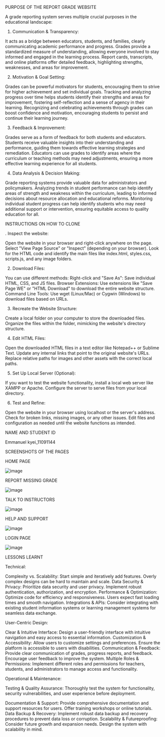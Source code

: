 PURPOSE OF THE REPORT GRADE WEBSITE







A grade reporting system serves multiple crucial purposes in the educational landscape:

1. Communication & Transparency:

It acts as a bridge between educators, students, and families, clearly communicating academic performance and progress.
Grades provide a standardized measure of understanding, allowing everyone involved to stay informed and engaged in the learning process.
Report cards, transcripts, and online platforms offer detailed feedback, highlighting strengths, weaknesses, and areas for improvement.





2. Motivation & Goal Setting:

Grades can be powerful motivators for students, encouraging them to strive for higher achievement and set individual goals.
Tracking and analyzing progress over time helps students identify their strengths and areas for improvement, fostering self-reflection and a sense of agency in their learning.
Recognizing and celebrating achievements through grades can boost confidence and motivation, encouraging students to persist and continue their learning journey.





3. Feedback & Improvement:

Grades serve as a form of feedback for both students and educators.
Students receive valuable insights into their understanding and performance, guiding them towards effective learning strategies and remediation.
Educators can use grades to identify areas where the curriculum or teaching methods may need adjustments, ensuring a more effective learning experience for all students.





4. Data Analysis & Decision Making:

Grade reporting systems provide valuable data for administrators and policymakers.
Analyzing trends in student performance can help identify areas of strength and weakness within the curriculum, leading to informed decisions about resource allocation and educational reforms.
Monitoring individual student progress can help identify students who may need additional support or intervention, ensuring equitable access to quality education for all.







INSTRUCTIONS ON  HOW TO CLONE 




. Inspect the website:

Open the website in your browser and right-click anywhere on the page.
Select "View Page Source" or "Inspect" (depending on your browser).
Look for the HTML code and identify the main files like index.html, styles.css, scripts.js, and any image folders.







2. Download Files:

You can use different methods:
Right-click and "Save As": Save individual HTML, CSS, and JS files.
Browser Extensions: Use extensions like "Save Page WE" or "HTML Download" to download the entire website structure.
Command Line Tools: Use wget (Linux/Mac) or Cygwin (Windows) to download files based on URLs.






3. Recreate the Website Structure:

Create a local folder on your computer to store the downloaded files.
Organize the files within the folder, mimicking the website's directory structure.








4. Edit HTML Files:

Open the downloaded HTML files in a text editor like Notepad++ or Sublime Text.
Update any internal links that point to the original website's URLs.
Replace relative paths for images and other assets with the correct local paths.






5. Set Up Local Server (Optional):

If you want to test the website functionality, install a local web server like XAMPP or Apache.
Configure the server to serve files from your local directory.






6. Test and Refine:

Open the website in your browser using localhost or the server's address.
Check for broken links, missing images, or any other issues.
Edit files and configuration as needed until the website functions as intended.










NAME AND STUDENT ID




Emmanuel kyei_11091144








SCREENSHOTS OF THE PAGES






HOME PAGE




![image](https://github.com/Emmanuel-kyei/Frontend-Grading-Assignment/assets/151408184/db631c5f-80e1-47c8-a23b-cb1503638f76)









REPORT MISSING GRADE



![image](https://github.com/Emmanuel-kyei/Frontend-Grading-Assignment/assets/151408184/68a9db60-1518-4804-8874-1936cdada765)









TALK TO INSTRUCTORS







![image](https://github.com/Emmanuel-kyei/Frontend-Grading-Assignment/assets/151408184/6d9aa0ab-17d6-462d-93bf-255c94196d57)












HELP AND SUPPORT





![image](https://github.com/Emmanuel-kyei/Frontend-Grading-Assignment/assets/151408184/fe7dc36a-d875-4fc5-b0f3-308d48a31e9c)











LOGIN PAGE





![image](https://github.com/Emmanuel-kyei/Frontend-Grading-Assignment/assets/151408184/f5aadbb6-5d98-4fd4-83d5-9129fd632bd8)












LESSONS LEARNT







Technical:

Complexity vs. Scalability: Start simple and iteratively add features. Overly complex designs can be hard to maintain and scale.
Data Security & Privacy: Prioritize data security and user privacy. Implement robust authentication, authorization, and encryption.
Performance & Optimization: Optimize code for efficiency and responsiveness. Users expect fast loading times and smooth navigation.
Integrations & APIs: Consider integrating with existing student information systems or learning management systems for seamless data exchange.





User-Centric Design:

Clear & Intuitive Interface: Design a user-friendly interface with intuitive navigation and easy access to essential information.
Customization & Accessibility: Allow users to customize settings and preferences. Ensure the platform is accessible to users with disabilities.
Communication & Feedback: Provide clear communication of grades, progress reports, and feedback. Encourage user feedback to improve the system.
Multiple Roles & Permissions: Implement different roles and permissions for teachers, students, and administrators to manage access and functionality.




Operational & Maintenance:

Testing & Quality Assurance: Thoroughly test the system for functionality, security vulnerabilities, and user experience before deployment.





Documentation & Support:
Provide comprehensive documentation and support resources for users. Offer training workshops or online tutorials.
Data Backup & Recovery: Implement robust data backup and recovery procedures to prevent data loss or corruption.
Scalability & Futureproofing: Consider future growth and expansion needs. Design the system with scalability in mind.



